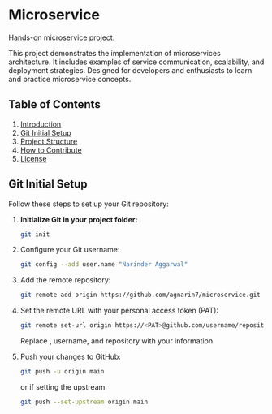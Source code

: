# Microservice
Hands-on microservice project.

This project demonstrates the implementation of microservices architecture. It includes examples of service communication, scalability, and deployment strategies. Designed for developers and enthusiasts to learn and practice microservice concepts.

## Table of Contents
1. [Introduction](#introduction)
2. [Git Initial Setup](#git-initial-setup)
3. [Project Structure](#project-structure)
4. [How to Contribute](#how-to-contribute)
5. [License](#license)
   
## Git Initial Setup

Follow these steps to set up your Git repository:

1. **Initialize Git in your project folder:**
   ```sh
   git init
   

2. Configure your Git username:
   ```sh
   git config --add user.name "Narinder Aggarwal"

4. Add the remote repository:
   ```sh
   git remote add origin https://github.com/agnarin7/microservice.git

5. Set the remote URL with your personal access token (PAT):
   ```sh
   git remote set-url origin https://<PAT>@github.com/username/repository
   ```
   Replace <PAT>, username, and repository with your information.

6. Push your changes to GitHub:
   ```sh
   git push -u origin main
   ```
   or if setting the upstream:
   ```sh
   git push --set-upstream origin main

   
   

